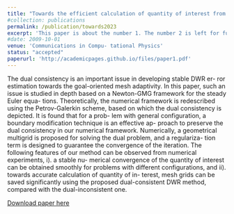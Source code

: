 ```yaml
---
title: "Towards the efficient calculation of quantity of interest from steady Euler equations I: a dual-consistent DWR-based h-adaptive Newton-GMG solver"
#collection: publications
permalink: /publication/towards2023
excerpt: 'This paper is about the number 1. The number 2 is left for future work.'
#date: 2009-10-01
venue: 'Communications in Compu- tational Physics'
status: "accepted"
paperurl: 'http://academicpages.github.io/files/paper1.pdf'
---
```

The dual consistency is an important issue in developing stable DWR er- ror estimation towards the goal-oriented mesh adaptivity. In this paper, such an issue is studied in depth based on a Newton-GMG framework for the steady Euler equa- tions. Theoretically, the numerical framework is redescribed using the Petrov-Galerkin scheme, based on which the dual consistency is depicted. It is found that for a prob- lem with general configuration, a boundary modification technique is an effective ap- proach to preserve the dual consistency in our numerical framework. Numerically, a geometrical multigrid is proposed for solving the dual problem, and a regulariza- tion term is designed to guarantee the convergence of the iteration. The following features of our method can be observed from numerical experiments, i). a stable nu- merical convergence of the quantity of interest can be obtained smoothly for problems with different configurations, and ii). towards accurate calculation of quantity of in- terest, mesh grids can be saved significantly using the proposed dual-consistent DWR method, compared with the dual-inconsistent one.

[Download paper here](https://raw.githubusercontent.com/shankswang953/shankswang953.github.io/master/files/towardsI.pdf)

